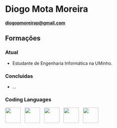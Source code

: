 # Diogo Mota Moreira

**diogopmoreirap@gmail.com**

## Formações
### Atual
- Estudante de Engenharia Informática na UMinho.
### Concluidas
- ...

### Coding Languages
<img align="left" height="50px" width="50px" style = "padding-right:10px" src="https://cdn.jsdelivr.net/gh/devicons/devicon@latest/icons/html5/html5-original-wordmark.svg" />
<img align="left" height="50px" width="50px" style = "padding-right:10px" src="https://cdn.jsdelivr.net/gh/devicons/devicon@latest/icons/css3/css3-original-wordmark.svg" />
<img align="left" height="50px" width="50px" style = "padding-right:10px" src="https://cdn.jsdelivr.net/gh/devicons/devicon@latest/icons/haskell/haskell-original.svg" />
<img align="left" height="50px" width="50px" style = "padding-right:10px" src="https://cdn.jsdelivr.net/gh/devicons/devicon@latest/icons/c/c-original.svg" />
<img align="left" height="50px" width="50px" style = "padding-right:10px" src="https://cdn.jsdelivr.net/gh/devicons/devicon@latest/icons/java/java-original.svg" />

